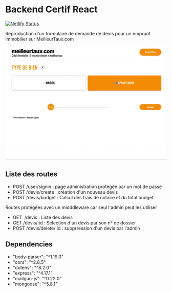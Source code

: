 # Backend Certif React

[![Netlify Status](https://api.netlify.com/api/v1/badges/a9409782-01f8-4e15-93a5-6cef16970804/deploy-status)](https://app.netlify.com/sites/jl-meilleurtaux/deploys)

Reproduction d'un formulaire de demande de devis pour un emprunt immobilier sur MeilleurTaux.com

![Gif demo](./demo/certif-react.gif)

## Liste des routes

- POST /user/signin : page administration protégée par un mot de passe
- POST /devis/create : création d'un nouveau devis
- POST /devis/budget : Calcul des frais de notaire et du total budget

Routes protégées avec un midddleware car seul l'admin peut les utiliser

- GET  /devis : Liste des devis
- GET /devis/:id : Sélection d'un devis par son n° de dossier
- POST /devis/delete/:id : supprression d'un devis par l'admin

## Dependencies

- "body-parser": "^1.19.0"
- "cors": "^2.8.5"
- "dotenv": "^8.2.0"
- "express": "^4.17.1"
- "mailgun-js": "^0.22.0"
- "mongoose": "^5.8.1"
